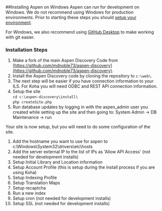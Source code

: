 ##Installing Aspen on Windows
Aspen can run for development on Windows. We do not recommend using Windows for production environments. Prior to starting these steps you should [setup your environment](/Admin/HelpManual?page=Development-Environment). 

For Windows, we also recommend using [GitHub Desktop](https://desktop.github.com/) to make working with git easier.  

### Installation Steps
1. Make a fork of the main Aspen Discovery Code from [https://github.com/mdnoble73/aspen-discovery](https://github.com/mdnoble73/aspen-discovery).
1. Install the Aspen Discovery code by cloning the repository to `c:\web\`.   
1. The next step will be easier if you have connection information to your ILS. For Koha you will need ODBC and REST API connection information. 
1. Setup the site  
   `cd c:\aspen-discovery\install\`  
   `php createSite.php`
1. Run database updates by logging in with the aspen_admin user you created while setting up the site and then going to:
   System Admin -> DB Maintenance -> run

Your site is now setup, but you will need to do some configuration of the site.
1. Add the hostname you want to use for aspen to c:\Windows\System32\drivers\etc\hosts
1. Add the server external IP to the list of IPs as 'Allow API Access' (not needed for development installs)
1. Setup Initial Library and Location information
1. Setup Account Profile (this is setup during the install process if you are using Koha)
1. Setup Indexing Profile
1. Setup Translation Maps
1. Setup recaptcha
1. Run a new index
1. Setup cron (not needed for development installs) 
1. Setup SSL (not needed for development installs)

